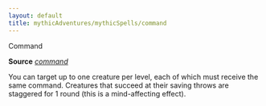 ```yaml
---
layout: default
title: mythicAdventures/mythicSpells/command
---
```

Command

**Source** [_command_](spells/command#_command)

You can target up to one creature per level, each of which must receive the same command. Creatures that succeed at their saving throws are staggered for 1 round (this is a mind-affecting effect).


